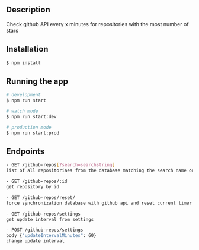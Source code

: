## Description

Check github API every x minutes for repositories with the most number of stars

## Installation

```bash
$ npm install
```

## Running the app

```bash
# development
$ npm run start

# watch mode
$ npm run start:dev

# production mode
$ npm run start:prod
```

## Endpoints

```bash
- GET /github-repos[?search=searchstring]
list of all repositoriaes from the database matching the search name or id if provided

- GET /github-repos/:id
get repository by id

- GET /github-repos/reset/
force synchronization database with github api and reset current timer

- GET /github-repos/settings
get update interval from settings

- POST /github-repos/settings
body {"updateIntervalMinutes": 60}
change update interval
```
